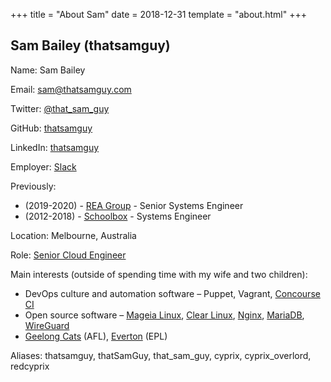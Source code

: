 +++
title = "About Sam"
date = 2018-12-31
template = "about.html"
+++

## Sam Bailey (thatsamguy)

Name: Sam Bailey

Email: sam@thatsamguy.com

Twitter: [@that_sam_guy](https://twitter.com/that_sam_guy)

GitHub: [thatsamguy](https://github.com/thatsamguy)

LinkedIn: [thatsamguy](https://www.linkedin.com/in/thatsamguy)

Employer: [Slack](https://slack.com/)

Previously:

* (2019-2020) - [REA Group](https://www.rea-group.com) - Senior Systems Engineer
* (2012-2018) - [Schoolbox](https://schoolbox.com.au/) - Systems Engineer

Location: Melbourne, Australia

Role: [Senior Cloud Engineer](https://www.linkedin.com/in/thatsamguy)

Main interests (outside of spending time with my wife and two children):

* DevOps culture and automation software – Puppet, Vagrant, [Concourse CI](https://concourse-ci.org/)
* Open source software – [Mageia Linux](https://mageia.org/), [Clear Linux](https://clearlinux.org/), [Nginx](https://nginx.org/), [MariaDB](https://mariadb.org/), [WireGuard](https://wireguard.com/)
* [Geelong Cats](http://www.geelongcats.com.au/) (AFL), [Everton](http://www.evertonfc.com/home) (EPL)

Aliases: thatsamguy, thatSamGuy, that_sam_guy, cyprix, cyprix_overlord, redcyprix
